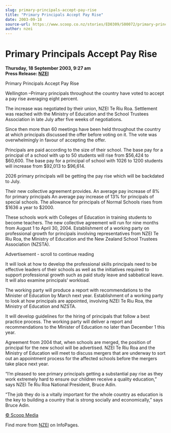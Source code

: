 ```yaml
---
slug: primary-principals-accept-pay-rise
title: "Primary Principals Accept Pay Rise"
date: 2003-09-18
source-url: https://www.scoop.co.nz/stories/ED0309/S00072/primary-principals-accept-pay-rise.htm
author: nzei
---
```

Primary Principals Accept Pay Rise
==================================

**Thursday, 18 September 2003, 9:27 am**  
**Press Release: [NZEI](https://info.scoop.co.nz/NZEI)**

Primary Principals Accept Pay Rise

Wellington –Primary principals throughout the country have voted to accept a pay rise averaging eight percent.

The increase was negotiated by their union, NZEI Te Riu Roa. Settlement was reached with the Ministry of Education and the School Trustees Association in late July after five weeks of negotiations.

Since then more than 60 meetings have been held throughout the country at which principals discussed the offer before voting on it. The vote was overwhelmingly in favour of accepting the offer.

Principals are paid according to the size of their school. The base pay for a principal of a school with up to 50 students will rise from $56,424 to $60,600. The base pay for a principal of school with 1026 to 1200 students will increase from $92,013 to $96,614.

2026 primary principals will be getting the pay rise which will be backdated to July.

Their new collective agreement provides. An average pay increase of 8% for primary principals An average pay increase of 13% for principals of special schools. The allowance for principals of Normal Schools rises from $1636 a year to $2000.

These schools work with Colleges of Education in training students to become teachers. The new collective agreement will run for nine months from August 1 to April 30, 2004. Establishment of a working party on professional growth for principals involving representatives from NZEI Te Riu Roa, the Ministry of Education and the New Zealand School Trustees Association (NZSTA).

Advertisement - scroll to continue reading





It will look at how to develop the professional skills principals need to be effective leaders of their schools as well as the initiatives required to support professional growth such as paid study leave and sabbatical leave. It will also examine principals’ workload.

The working party will produce a report with recommendations to the Minister of Education by March next year. Establishment of a working party to look at how principals are appointed, involving NZEI Te Riu Roa, the Ministry of Education and NZSTA.

It will develop guidelines for the hiring of principals that follow a best practice process. The working party will deliver a report and recommendations to the Minister of Education no later than December 1 this year.

Agreement from 2004 that, when schools are merged, the position of principal for the new school will be advertised. NZEI Te Riu Roa and the Ministry of Education will meet to discuss mergers that are underway to sort out an appointment process for the affected schools before the mergers take place next year.

  
“I’m pleased to see primary principals getting a substantial pay rise as they work extremely hard to ensure our children receive a quality education,” says NZEI Te Riu Roa National President, Bruce Adin.

“The job they do is a vitally important for the whole country as education is the key to building a country that is strong socially and economically,” says Bruce Adin.  

[© Scoop Media](http://www.scoop.co.nz/about/terms.html)

Find more from [NZEI](https://info.scoop.co.nz/NZEI) on InfoPages.